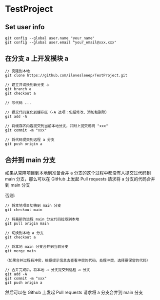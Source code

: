 # TestProject

## Set user info
	git config --global user.name "your_name"
	git config --global user.email "your_email@xxx.xxx"

## 在分支 a 上开发模块 a
	// 克隆到本地
	git clone https://github.com/ilovesleeep/TestProject.git

	// 建立并切换到新分支 a
	git branch a
	git checkout a

	// 写代码 ...

	// 提交代码变化到缓存区（-A 选项：包括修改、添加和删除）
	git add -A

	// 将缓存区内容提交到当前本地分支，并附上提交说明 "xxx"
	git commit -m "xxx"

	// 将代码提交到远程 a 分支
	git push origin a

## 合并到 main 分支
如果从克隆项目到本地到准备合并 a 分支的这个过程中都没有人提交过代码到 main 分支，那么可以在 GitHub 上发起 Pull requests 请求将 a 分支的代码合并到 main 分支

否则:
 
	// 将本地项目切换到 main 分支
	git checkout main

	// 将最新的远程 main 分支代码拉取到本地
	git pull origin main

	// 切换到本地 a 分支
	git checkout a

	// 将本地 main 分支合并到当前分支
	git merge main

	（如果合并过程有冲突，根据提示信息去查看冲突的代码，处理冲突，选择要保留的代码）
	
	// 合并完成后，将本地 a 分支提交到远程 a 分支
	git add -A
	git commit -m "xxx"
	git push origin a

然后可以在 Github 上发起 Pull requests 请求将 a 分支合并到 main 分支
